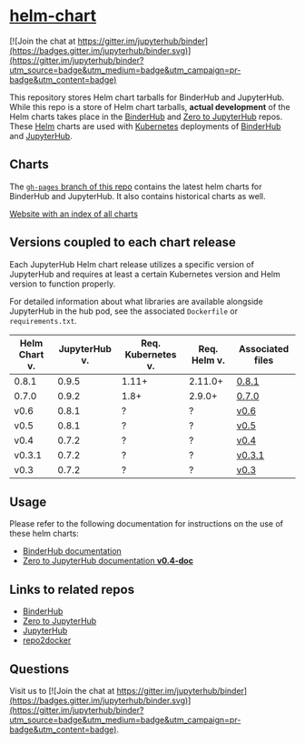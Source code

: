 # [helm-chart](https://github.com/jupyterhub/helm-chart)

[![Join the chat at https://gitter.im/jupyterhub/binder](https://badges.gitter.im/jupyterhub/binder.svg)](https://gitter.im/jupyterhub/binder?utm_source=badge&utm_medium=badge&utm_campaign=pr-badge&utm_content=badge)

This repository stores Helm chart tarballs for BinderHub and JupyterHub. While
this repo is a store of Helm chart tarballs, **actual development** of the Helm
charts takes place in the [BinderHub][] and [Zero to JupyterHub][] repos. These
[Helm][] charts are used with [Kubernetes][] deployments of [BinderHub][] and
[JupyterHub][].

## Charts

The [`gh-pages` branch of this repo](https://github.com/jupyterhub/helm-chart/tree/gh-pages)
contains the latest helm charts for BinderHub and JupyterHub. It also contains
historical charts as well.

[Website with an index of all charts](https://jupyterhub.github.io/helm-chart/)

## Versions coupled to each chart release

Each JupyterHub Helm chart release utilizes a specific version of JupyterHub and
requires at least a certain Kubernetes version and Helm version to function
properly.

For detailed information about what libraries are available alongside JupyterHub
in the hub pod, see the associated `Dockerfile` or `requirements.txt`.

| Helm Chart v. | JupyterHub v. | Req. Kubernetes v. | Req. Helm v. | Associated files
| ------ | ------ | ------ | ------- | ------ |
| 0.8.1  | 0.9.5  | 1.11+  | 2.11.0+ | [0.8.1](https://github.com/jupyterhub/zero-to-jupyterhub-k8s/blob/0.8.1/images/hub) |
| 0.7.0  | 0.9.2  | 1.8+   | 2.9.0+  | [0.7.0](https://github.com/jupyterhub/zero-to-jupyterhub-k8s/blob/0.7.0/images/hub) |
| v0.6   | 0.8.1  | ?      | ?       | [v0.6](https://github.com/jupyterhub/zero-to-jupyterhub-k8s/blob/v0.6/images/hub) |
| v0.5   | 0.8.1  | ?      | ?       | [v0.5](https://github.com/jupyterhub/zero-to-jupyterhub-k8s/blob/v0.5/images/hub) |
| v0.4   | 0.7.2  | ?      | ?       | [v0.4](https://github.com/jupyterhub/zero-to-jupyterhub-k8s/blob/v0.4/images/hub) |
| v0.3.1 | 0.7.2  | ?      | ?       | [v0.3.1](https://github.com/jupyterhub/zero-to-jupyterhub-k8s/blob/v0.3.1/images/hub) |
| v0.3   | 0.7.2  | ?      | ?       | [v0.3](https://github.com/jupyterhub/zero-to-jupyterhub-k8s/blob/v0.3/images/hub) |

## Usage

Please refer to the following documentation for instructions on the
use of these helm charts:

- [BinderHub documentation](https://binderhub.readthedocs.io)
- [Zero to JupyterHub documentation **v0.4-doc**](http://zero-to-jupyterhub.readthedocs.io/en/v0.4-doc/)


## Links to related repos

- [BinderHub][]
- [Zero to JupyterHub][]
- [JupyterHub][]
- [repo2docker](https://github.com/jupyter/repo2docker)

## Questions

Visit us to
[![Join the chat at https://gitter.im/jupyterhub/binder](https://badges.gitter.im/jupyterhub/binder.svg)](https://gitter.im/jupyterhub/binder?utm_source=badge&utm_medium=badge&utm_campaign=pr-badge&utm_content=badge).

[Kubernetes]: https://kubernetes.io
[Helm]: https://helm.sh
[BinderHub]: https://github.com/jupyterhub/binderhub
[JupyterHub]: https://github.com/jupyterhub/jupyterhub
[Zero to JupyterHub]: https://github.com/jupyterhub/zero-to-jupyterhub-k8s
